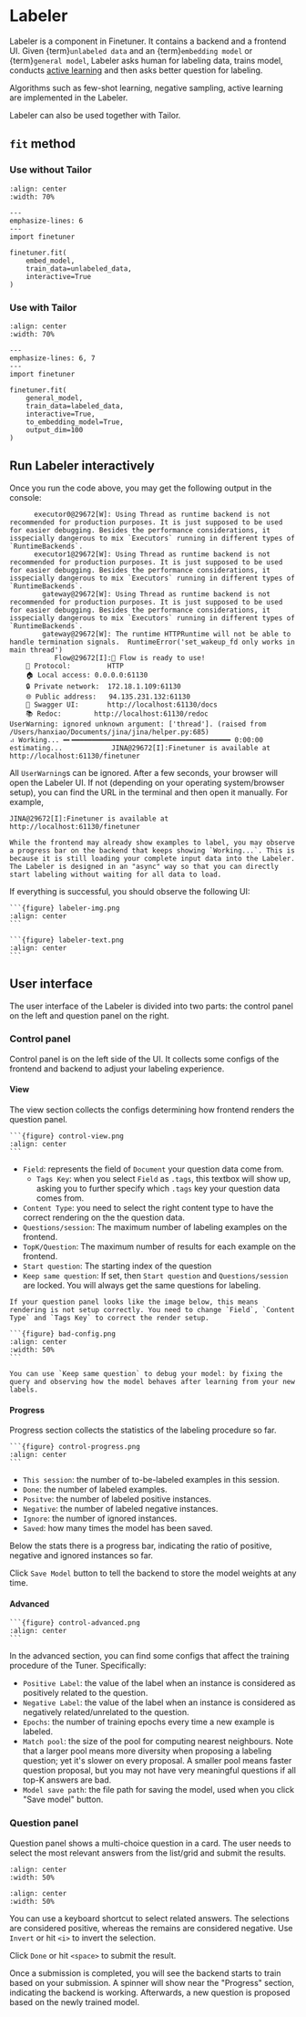 # Labeler

Labeler is a component in Finetuner. It contains a backend and a frontend UI. Given {term}`unlabeled data` and an {term}`embedding model` or {term}`general model`, Labeler asks human for labeling data, trains model, conducts [active learning](https://en.wikipedia.org/wiki/Active_learning_(machine_learning)) and then asks better question for labeling.

Algorithms such as few-shot learning, negative sampling, active learning are implemented in the Labeler.

Labeler can also be used together with Tailor.

## `fit` method

### Use without Tailor

```{figure} labeler-case1.svg
:align: center
:width: 70%
```

```{code-block} python
---
emphasize-lines: 6
---
import finetuner

finetuner.fit(
    embed_model,
    train_data=unlabeled_data,
    interactive=True
)
```

### Use with Tailor

```{figure} labeler-case2.svg
:align: center
:width: 70%
```

```{code-block} python
---
emphasize-lines: 6, 7
---
import finetuner

finetuner.fit(
    general_model,
    train_data=labeled_data,
    interactive=True,
    to_embedding_model=True,
    output_dim=100
)
```

## Run Labeler interactively

Once you run the code above, you may get the following output in the console:
```console
      executor0@29672[W]: Using Thread as runtime backend is not recommended for production purposes. It is just supposed to be used for easier debugging. Besides the performance considerations, it isspecially dangerous to mix `Executors` running in different types of `RuntimeBackends`.
      executor1@29672[W]: Using Thread as runtime backend is not recommended for production purposes. It is just supposed to be used for easier debugging. Besides the performance considerations, it isspecially dangerous to mix `Executors` running in different types of `RuntimeBackends`.
        gateway@29672[W]: Using Thread as runtime backend is not recommended for production purposes. It is just supposed to be used for easier debugging. Besides the performance considerations, it isspecially dangerous to mix `Executors` running in different types of `RuntimeBackends`.
        gateway@29672[W]: The runtime HTTPRuntime will not be able to handle termination signals.  RuntimeError('set_wakeup_fd only works in main thread')
           Flow@29672[I]:🎉 Flow is ready to use!
	🔗 Protocol: 		HTTP
	🏠 Local access:	0.0.0.0:61130
	🔒 Private network:	172.18.1.109:61130
	🌐 Public address:	94.135.231.132:61130
	💬 Swagger UI:		http://localhost:61130/docs
	📚 Redoc:		http://localhost:61130/redoc
UserWarning: ignored unknown argument: ['thread']. (raised from /Users/hanxiao/Documents/jina/jina/helper.py:685)
⠴ Working... ━╸━━━━━━━━━━━━━━━━━━━━━━━━━━━━━━━━━━━━━━━ 0:00:00 estimating...            JINA@29672[I]:Finetuner is available at http://localhost:61130/finetuner
```

All `UserWarning`s can be ignored. After a few seconds, your browser will open the Labeler UI. If not (depending on your operating system/browser setup), you can find the URL in the terminal and then open it manually. For example,

```console
JINA@29672[I]:Finetuner is available at http://localhost:61130/finetuner
```

```{tip}
While the frontend may already show examples to label, you may observe a progress bar on the backend that keeps showing `Working...`. This is because it is still loading your complete input data into the Labeler. The Labeler is designed in an "async" way so that you can directly start labeling without waiting for all data to load. 
```

If everything is successful, you should observe the following UI:

````{tab} Image 
```{figure} labeler-img.png
:align: center
```

````
````{tab} Text 
```{figure} labeler-text.png
:align: center
```

````

## User interface

The user interface of the Labeler is divided into two parts: the control panel on the left and question panel on the right.

### Control panel

Control panel is on the left side of the UI. It collects some configs of the frontend and backend to adjust your labeling experience.

#### View

The view section collects the configs determining how frontend renders the question panel.


````{sidebar} View
```{figure} control-view.png
:align: center
```
````

- `Field`: represents the field of `Document` your question data come from.
  - `Tags Key`: when you select `Field` as `.tags`, this textbox will show up, asking you to further specify which `.tags` key your question data comes from.
- `Content Type`: you need to select the right content type to have the correct rendering on the the question data.
- `Questions/session`: The maximum number of labeling examples on the frontend.
- `TopK/Question`: The maximum number of results for each example on the frontend.
- `Start question`: The starting index of the question
- `Keep same question`: If set, then `Start question` and `Questions/session` are locked. You will always get the same questions for labeling. 

````{tip}
If your question panel looks like the image below, this means rendering is not setup correctly. You need to change `Field`, `Content Type` and `Tags Key` to correct the render setup.

```{figure} bad-config.png
:align: center
:width: 50%
```

````

```{tip}
You can use `Keep same question` to debug your model: by fixing the query and observing how the model behaves after learning from your new labels.
```

#### Progress

Progress section collects the statistics of the labeling procedure so far.

````{sidebar} Progress
```{figure} control-progress.png
:align: center
```
````



- `This session`: the number of to-be-labeled examples in this session.
- `Done`: the number of labeled examples.
- `Positve`: the number of labeled positive instances.
- `Negative`: the number of labeled negative instances.
- `Ignore`: the number of ignored instances.
- `Saved`: how many times the model has been saved.

Below the stats there is a progress bar, indicating the ratio of positive, negative and ignored instances so far.

Click `Save Model` button to tell the backend to store the model weights at any time.

#### Advanced

````{sidebar} Advanced
```{figure} control-advanced.png
:align: center
```
````

In the advanced section, you can find some configs that affect the training procedure of the Tuner. Specifically:

- `Positive Label`: the value of the label when an instance is considered as positively related to the question.
- `Negative Label`: the value of the label when an instance is considered as negatively related/unrelated to the question.
- `Epochs`: the number of training epochs every time a new example is labeled.
- `Match pool`: the size of the pool for computing nearest neighbours. Note that a larger pool means more diversity when proposing a labeling question; yet it's slower on every proposal. A smaller pool means faster question proposal, but you may not have very meaningful questions if all top-K answers are bad.
- `Model save path`: the file path for saving the model, used when you click "Save model" button.

### Question panel


Question panel shows a multi-choice question in a card. The user needs to select the most relevant answers from the list/grid and submit the results.

```{figure} labeler-question.gif
:align: center
:width: 50%
```

```{figure} labeler-question-text.gif
:align: center
:width: 50%
```

You can use a keyboard shortcut to select related answers. The selections are considered positive, whereas the remains are considered negative. Use `Invert` or hit `<i>` to invert the selection.


Click `Done` or hit `<space>` to submit the result.

Once a submission is completed, you will see the backend starts to train based on your submission. A spinner will show near the "Progress" section, indicating the backend is working. Afterwards, a new question is proposed based on the newly trained model.




